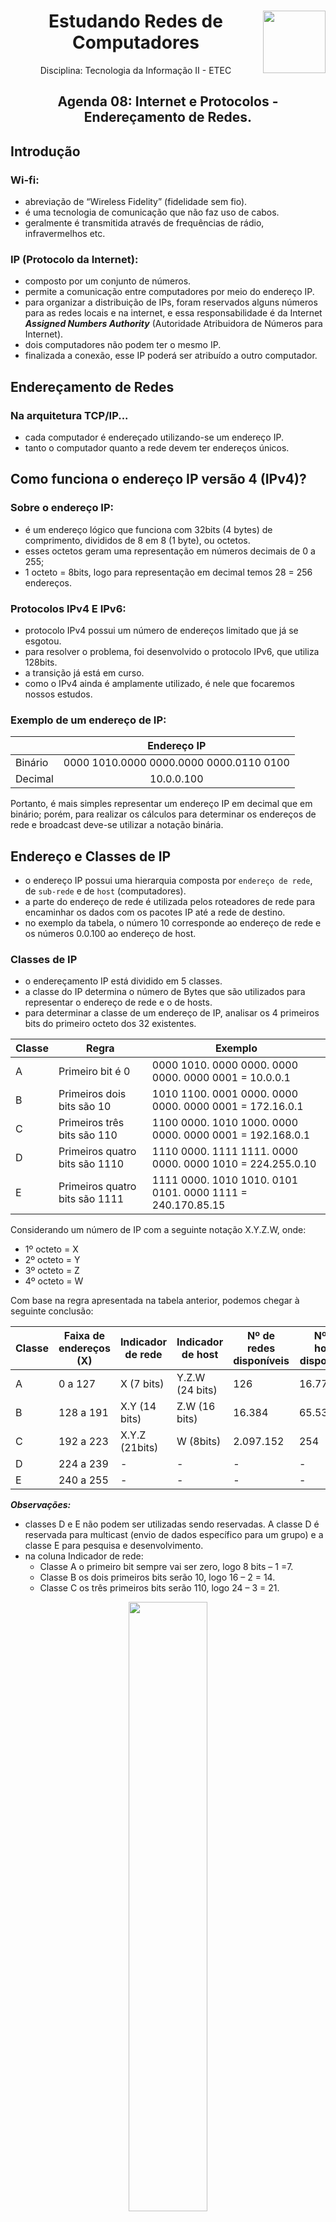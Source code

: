 <div align="center">
<a href="https://github.com/monicaquintal" target="_blank"><img align="right" height="100" src="https://www.svgrepo.com/show/204548/wifi-signal-monitor.svg" /></a>
<h1>Estudando Redes de Computadores</h1>
<p>Disciplina: Tecnologia da Informação II - ETEC</p>
</div>

<div id="agenda06" align="center">
<h2>Agenda 08: Internet e Protocolos - Endereçamento de Redes.</h2>
</div>

## Introdução

### Wi-fi:
- abreviação de “Wireless Fidelity” (fidelidade sem fio).
- é uma tecnologia de comunicação que não faz uso de cabos.
- geralmente é transmitida através de frequências de rádio, infravermelhos etc.

### IP (Protocolo da Internet):
- composto por um conjunto de números. 
- permite a comunicação entre computadores por meio do endereço IP.
- para organizar a distribuição de IPs, foram reservados alguns números para as redes locais e na internet, e essa responsabilidade é da Internet ***Assigned Numbers Authority*** (Autoridade Atribuidora de Números para Internet). 
- dois computadores não podem ter o mesmo IP. 
- finalizada a conexão, esse IP poderá ser atribuído a outro computador.

## Endereçamento de Redes

### Na arquitetura TCP/IP...
- cada computador é endereçado utilizando-se um endereço IP.
- tanto o computador quanto a rede devem ter endereços únicos.

## Como funciona o endereço IP versão 4 (IPv4)?

### Sobre o endereço IP:
- é um endereço lógico que funciona com 32bits (4 bytes) de comprimento, divididos de 8 em 8 (1 byte), ou octetos. 
- esses octetos geram uma representação em números decimais de 0 a 255;
- 1 octeto = 8bits, logo para representação em decimal temos 28 = 256 endereços.

### Protocolos IPv4 E IPv6:
- protocolo IPv4 possui um número de endereços limitado que já se esgotou. 
- para resolver o problema, foi desenvolvido o protocolo IPv6, que utiliza 128bits.
- a transição já está em curso.
- como o IPv4 ainda é amplamente utilizado, é nele que focaremos nossos estudos.

### Exemplo de um endereço de IP:

<div align="center">

&#32; | Endereço IP
------|:-------------:
Binário | 0000 1010.0000 0000.0000 0000.0110 0100
Decimal | 10.0.0.100

</div>

Portanto, é mais simples representar um endereço IP em decimal que em binário; porém, para realizar os cálculos para determinar os endereços de rede e broadcast deve-se utilizar a notação binária.

## Endereço e Classes de IP

- o endereço IP possui uma hierarquia composta por `endereço de rede`, de `sub-rede` e de `host` (computadores). 
- a parte do endereço de rede é utilizada pelos roteadores de rede para encaminhar os dados com os pacotes IP até a rede de destino.
- no exemplo da tabela, o número 10 corresponde ao endereço de rede e os números 0.0.100 ao endereço de host.

### Classes de IP

- o endereçamento IP está dividido em 5 classes. 
- a classe do IP determina o número de Bytes que são utilizados para representar o endereço de rede e o de hosts. 
- para determinar a classe de um endereço de IP, analisar os 4 primeiros bits do primeiro octeto dos 32 existentes.

<div align="center">

Classe | Regra | Exemplo
------|---------|--------
A | Primeiro bit é 0 | 0000 1010. 0000 0000. 0000 0000. 0000 0001 = 10.0.0.1
B | Primeiros dois bits são 10 | 1010 1100. 0001 0000. 0000 0000. 0000 0001 = 172.16.0.1
C | Primeiros três bits são 110 | 1100 0000. 1010 1000. 0000 0000. 0000 0001 = 192.168.0.1
D | Primeiros quatro bits são 1110 | 1110 0000. 1111 1111. 0000 0000. 0000 1010 = 224.255.0.10
E | Primeiros quatro bits são 1111 | 1111 0000. 1010 1010. 0101 0101. 0000 1111 = 240.170.85.15

</div>

Considerando um número de IP com a seguinte notação X.Y.Z.W, onde:

- 1º octeto = X
- 2º octeto = Y
- 3º octeto = Z
- 4º octeto = W

Com base na regra apresentada na tabela anterior, podemos chegar à seguinte conclusão:

<div align="center">

Classe | Faixa de endereços (X) | Indicador de rede | Indicador de host | Nº de redes disponíveis | Nº de hosts disponíveis
-------|-------------------------|------------------|-------------------|-------------------------|----------------------
A | 0 a 127 | X (7 bits) | Y.Z.W (24 bits) | 126 | 16.777.214
B | 128 a 191 | X.Y (14 bits) | Z.W (16 bits) | 16.384 | 65.534
C | 192 a 223 | X.Y.Z (21bits) | W (8bits) | 2.097.152 | 254
D | 224 a 239 | - | - | - | -
E | 240 a 255 | - | - | - | -

</div>

***Observações:*** 
- classes D e E não podem ser utilizadas sendo reservadas. A classe D é reservada para multicast (envio de dados específico para um grupo) e a classe E para pesquisa e desenvolvimento.
- na coluna Indicador de rede:
  - Classe A o primeiro bit sempre vai ser zero, logo 8 bits – 1 =7.
  - Classe B os dois primeiros bits serão 10, logo 16 – 2 = 14.
  - Classe C os três primeiros bits serão 110, logo 24 – 3 = 21.

<div align="center">
<img src="./assets/enderecos-rede-host.png" width="50%">
</div><br>

<details><summary><strong>Dados os endereços de IP 30.56.120.240 e 200.123.6.8 você sabe identificar a
classe de cada um deles?</strong></summary>

- pegar o primeiro octeto e converter para um valor binário. 
- no caso do número 30.56.120.240: 
  - o primeiro octeto é o número 30, então 30 (decimal) = 0001 1110 (binário).
  - analisando o primeiro bit à esquerda que é zero, determinamos que o IP pertence à **classe A** de endereços.
- segundo número 200.123.6.8:
  -  convertendo 200 para binário, temos 11001000.
  - como os três primeiros bits são um, um e zero (110) temos um **IP classe C**.
</details>

## Redes Classe A

- utiliza o primeiro octeto para o endereçamento de rede e os três restantes para o endereçamento de host.
- logo, o formato de um número de IP X.Y.Z.W, X corresponde ao endereço de rede e Y.Z.W ao endereço de host.
- a classe A permite somente 126 redes com 16.777.214 hosts. 
  - devido ao grande número de hosts na rede, podemos subdividi-los em sub-redes para poder gerenciar esta rede. 
  - um número elevado de hosts em uma única rede pode levar a alguns problemas como, por exemplo, colisões dentro dessa rede ou um grande
número simultâneo de broadcasts de mensagens, congestionando-a.

> Um `Broadcast` é um tipo de transmissão especial de dados cujo pacote transmitido é recebido por todos os hosts da rede.

- a divisão em sub-redes é feita por meio da utilização de máscaras de sub-redes. 
  - apesar do conceito de classes de IP já definir qual parte do endereço de IP é um endereço de rede e qual é de host, a máscara de sub-rede confirma quantos bits (dos 32) serão utilizados para identificar a rede e quantos para identificar host. 
- podemos dividir uma rede com elevado número de hosts em redes menores (sub-redes), ***facilitando a manutenção, solução de problemas e aumentando o seu desempenho***.
- a máscara de sub-rede determina que o endereço de rede é representado pelo bit 1 e o endereço de host é representado pelo bit 0.

### Exemplo:

<details>
<summary>IP 20.1.0.30, com uma máscara de sub-rede 255.0.0.0.</summary>

- convertendo a máscara de sub-rede para binário:
  - decimal: 255.0.0.0 
  - binário: 1111 1111. 0000 0000. 0000 0000. 0000 0000
- para o IP 20.1.0.30, o primeiro octeto (20) representa rede e os três últimos (1.0.30) endereços representa hosts, de acordo com a máscara de sub-rede utilizada (255.0.0.0).
- logo, o endereço da rede é 20.0.0.0:
  - IP: 20.1.0.30.
  - Binário: `0001 0100`. 0000 0001. 0000 0000. 0001 1110.
  - Decimal: `20`.1.0.30.
</details>

- a máscara de sub-rede padrão para um endereço de IP classe A é 255.0.0.0.
  - assim, os oito primeiros bits (primeiro octeto) representam o endereço de rede e os 24 restantes o endereço de host. 
- em um endereço de IP classe A, para criar uma sub-rede podemos ***utilizar o segundo octeto***. 
  - os dois primeiros octetos representam o endereço de rede e os dois últimos o endereço de host. 
  - como o segundo octeto passa a representar o endereço de rede, a máscara de sub-rede será 255.255.0.0, uma vez que para representar o endereço de rede, os bits têm que obrigatoriamente ser 1.
- considerando a rede 20, podem ser criadas as sub-redes de 20.1, 20.2,20.3 até 20.255:

<div align="center">

Rede 20.0.0.0 | hosts
--------------| -------------------------
Sub-rede 20.1 | 20.1.0.1, 20.1.0.2, 20.1.0.3, 20.1.0.4, 20.1.0.5
Sub-rede 20.2 | 20.2.0.1, 20.2.0.2, 20.2.0.3, 20.2.0.4, 20.2.0.5
Sub-rede 20.3 | 20.3.0.1, 20.3.0.2, 20.3.0.3, 20.3.0.4, 20.3.0.5
Sub-rede 20.230 | 20.230.0.1, 20.230.0.2, 20.230.0.3, 20.230.0.4, 20.230.0.5

</div>

### Você no comando

<details>
<summary>Quantos endereços de host estão disponíveis em cada sub-rede de um IP 20.1.0.1 com uma máscara de sub-rede 255.255.0.0?</summary>

- 2¹⁶ - 2 = 65534.
- como chegamos a esse número? 
  - basta observar a máscara de sub-rede: a máscara é ***255.255.0.0***. 
  - como o número 255 decimal é igual a 1111 1111 em binário, convertendo temos: 1111 1111. 1111 1111. 0000 0000.0000 0000.
  - na máscara de sub-rede o bit 1 representa o endereço de rede e o bit 0 endereço de host; como temos 16 bits 0 (zero) representando os hosts, o número de hosts é 2¹⁶ - 2 = 65534.
  - o primeiro endereço no caso do exemplo 20.1.0.0 é o endereço da rede e não pode ser utilizado. E o último 20.1.255.255 é o endereço de broadcast da rede, e também não pode ser utilizado. Por esse motivo, subtrair duas unidades do cálculo.

</details>

## Redes Classe B

- Uma rede classe B utiliza os dois primeiros octetos para o endereçamento de rede e os dois restantes para o endereçamento de host.
- Logo, em um número de IP X.Y.Z.W, X.Y corresponde ao endereço de rede e Z.W ao endereço de host.
- Uma rede classe B permite 16.384 redes com 65534 hosts cada.
- A máscara de sub-rede padrão para um endereço de IP classe B é 255.255.0.0.

<details>
<summary>Exemplo: considere o IP 140.105.0.76, com uma máscara de sub-rede 255.255.0.0.</summary>

- convertendo a máscara de sub-rede para binário:

decimal | binário
---------|------------
255.255.0.0 | 1111 1111. 1111 1111. 0000 0000. 0000 0000

- no IP 140.105.0.76, os primeiros dois octetos (140.105) representam a rede e os dois últimos (0.76) endereços de hosts, de acordo com a máscara de sub-rede padrão utilizada (255.255.0.0). Logo, o endereço da rede é 140.105.0.0
- os 16 primeiros bits (primeiro e segundo octetos) representam o endereço de rede e os 16 restantes o endereço de host. Nesse exemplo, como foi usada uma máscara padrão nenhuma sub-rede foi criada.
</details>

- Em um endereço de IP classe B, para criar uma sub-rede utilizamos o terceiro octeto.
- Assim, os três primeiros octetos representam o endereço de rede e o último o endereço de host. 
- Como o terceiro octeto passa a representar o endereço de rede, a máscara de sub-rede será 255.255.255.0, uma vez que para representar o endereço de rede os bits têm que obrigatoriamente ser 1.

## Redes de Classe C

- Uma rede classe C utiliza os três primeiros octetos para o endereçamento de rede e último para o endereçamento de host, dessa forma temos, o formato de um número de IP X.Y.Z.W, X.Y.Z corresponde ao endereço de rede e W ao endereço de host.
- Uma rede classe C permite 2.097.152 redes com 254 hosts cada.
- A máscara de sub-rede padrão para um endereço de IP classe C é 255.255.255.0.
- Os 24 primeiros bits (primeiro, segundo e terceiro octetos) representam o endereço de rede e os oito restantes o endereço de host.
- Em um endereço de IP classe C, é possível criar uma sub-rede utilizando o quarto octeto. 

## Endereços Reservados

### Uso especial:

- Endereços de 127.0.0.0 a 127.255.255.255 são reservados para a comunicação com o computador local ou localhost e para teste de loopback.

### Redes Provadas (Internas):

- Classe A: 10.0.0.0 a 10.255.255.255 com máscara de sub-rede 255.0.0.0 (8bits)
- Classe B: 172.16.0.0 a 172.31.255.255 com máscara de sub-rede 255.240.0.0 (12bits)
- Classe C: 192.168.0.0 a 192.168.255.255 com máscara de sub-rede 255.255.0.0 (16bits)

Para isso, faz-se necessária a reserva de endereços de redes privadas pois estes endereços não são usados na internet e, portanto, os roteadores não encaminham os pacotes contendo como destinatários endereços privados, isto é, esses endereços são válidos somente em redes locais de empresas e residências.

<div align="center">

## Configuração de uma rede local com Wi-Fi

</div>

Para realizar a configuração da rede necessitaremos de:

- Roteador sem fio.
- Cabo(s) de rede.
- Computador(es).

O roteador utilizado neste exemplo é um roteador com três antenas destacáveis, dual band (opera tanto em redes Wi-Fi de 2,4 e 5GHz) e com uma porta USB para a ligação de impressoras ou HDs externos.

## 1. Identificando o dispositivo:

<div align="center">
<img src="./assets/leds.png" width="50%">
<br>
<em>Leds indicadores de estado superiores.</em>
</div>

1. Indicador de Ligado/desligado.
2. Rede sem fio de 2,4GHZ ativa.
3. Rede sem fio de 5,0GHz ativa.
4. Computadores ligados à porta LAN (1-4).
5. Conexão de Internet ativa.
6. Impressora ou dispositivo de Armazenamento conectado à porta USB.
7. Indicador de conexão WPS.
    - WPS (Wi-Fi Protected Setup): permite que os usuários conectem dispositivos à rede sem fio sem utilizar as senhas. 
    - É aconselhável deixar a função desabilitada para evitar a invasão de redes sem fio por terceiros não autorizados.

<div align="center">
<img src="./assets/painel-traseiro.png" width="50%">
<br>
<em>Painel traseiro.</em>
</div>

1. Fonte de alimentação
2. Botão liga/desliga
3. Botão de reset
4. Porta USB
5. Porta de conexão com a internet pela Ethernet ou modem DSL
6. Portas de conexão LAN para computadores locais
7. Botão WPS para conexão rápida de dispositivos de rede sem fio.

## 2. Conectando e ligando o roteador:

- conectar a fonte de alimentação no conector número 1.
- ligar o cabo de rede proveniente do modem ou da rede Ethernet na porta número 5 (azul).
- ligar cabo de rede que vai para o computador em qualquer uma das quatro portas identificadas pelo número 6 (amarelo).
- ligar o roteador pelo botão liga/desliga.
-  informações como endereço de rede do roteador (IP), usuário e senha para login, em geral, estão impressas em uma etiqueta na parte inferior do roteador. Caso não estejam, consultar o manual.
- assim que o dispositivo ligar, para efetuar o teste, abrir o prompt de comando (CMD) e digitar: ping numeroIP para ver se o roteador está corretamente conectado.
  - se retornar uma mensagem escrita “Host de destino inacessível” verificar as ligações entre os equipamentos.
  - o `comando ping` testa se a conexão com o host ou servidor de destino está funcionando corretamente. A sintaxe é: ping &lt;endereço ip ou endereço na internet&gt;. Exemplo: ping www.cps.sp.gov.br ou ping 10.0.0.1.

## 3. Configurando o roteador:

- Com o roteador conectado, abra o navegador e digite o endereço IP.
- Insira o nome de usuário e senha constantes na etiqueta/manual do dispositivo.
- Retornará uma tela com as configurações do roteador.

### 4. Configuração da Rede Sem Fio

### 5. Configurações de segurança

---

## Exercitando

<details>
<summary>1. Quantas classes de IP existem? Como identificamos cada uma delas?</summary>

Existem 5 classes de endereços IP: A, B, C, D e E.
Para identificar cada uma delas devemos analisar os primeiros bits do primeiro octeto:
- Classe A: o primeiro bit é zero. (0).
- Classe B: os dois primeiros bits são um e zero (10).
- Classe C: os três primeiros bits são um, um e zero (110).
- Classe D: os quatro primeiros bits são um, um, um e zero (1110).
- Classe E: os quatro primeiros bits são um, um, um e um (1111).
</details>

<details>
<summary>2. Qual é a máscara de sub-rede padrão das classes A, B e C?</summary>

As máscaras de sub rede padrão são:
- Classe A: 255.0.0.0
- Classe B: 255.255.0.0
- Classe C: 255.255.255.0
</details>

<details>
<summary>3. Dado o endereço de IP 10.2.40.1.<br>
a) Qual é a classe de IP?<br>
b) Qual é a máscara de sub-rede padrão?<br>
c) Qual(is) octeto(s) representa(m) o endereço de rede? </summary>

Para o endereço de IP 10.2.40.1:<br>
a) é um endereço de IP Classe A, pois convertendo para binário temos:<br>

Decimal | Binário
--------|----------
10.2.40.1 | 0000 1010. 0000 0010. 0010 1000. 0000 0001

b) a máscara de sub-rede padrão é 255.0.0.0.<br>
c)<br>
Decimal | Binário
--------|-----------
10.2.40.1 0000 1010. 0000 0010. 0010 1000. 0000 0001
</details>

<details>
<summary>4. O que é broadcast?</summary>

Um Broadcast é um tipo de transmissão especial de dados cujo pacote transmitido é recebido por todos os hosts da rede.
</details>

<details>
<summary>5. Quais são as faixas de endereços de IP reservados para redes internas?</summary>

 Os endereços de IP reservados para redes internas são:
- Classe A: 10.0.0.0 a 10.255.255.255 com máscara de sub-rede 255.0.0.0 (8bits).
- Classe B: 172.16.0.0 a 172.31.255.255 com máscara de sub-rede 255.240.0.0 (12bits).
- Classe C: 192.168.0.0 a 192.168.255.255 com máscara de sub-rede 255.255.0.0 (16bits).

</details>

<details>
<summary>6. O que é WPS? É seguro deixá-lo habilitado?</summary>

WPS é um método para facilitar a conexão de dispositivos wireless (sem fio) sem necessidade de inserirmos a senha da rede sem fio. Não é seguro deixar essa função habilitada, já que possui brechas de segurança que permitem a invasão da rede sem fio.
</details>

---

## Atividade

### Cidade Inteligente

<em>"Cidade inteligente (smart city) é um conceito que agrega tecnologias para o acesso democrático do cidadão à Internet, em particular na utilização de serviços públicos de governo eletrônico, permitindo que tais cidadãos participem de forma ativa e colaborativa da municipalidade existente.<br>

Tecnologias e serviços, assim como provas de conceitos, para cidades inteligentes precisam ser desenvolvidas para atender peculiaridades de comunidades específicas. Cidades inteligentes incluem tópicos como acesso metropolitano e sem fio à Internet de banda larga, serviços interativos e colaborativos privados, públicos e governamentais, segurança e privacidade do cidadão e Internet das coisas (Internet of things).<br>

Leia o texto apresentado no componente de Inglês: "Smart Cities: Vision"  https://smartcities.media.mit.edu/<br>

<br>

Vamos a atividade!<br>

Suponha uma empresa que possua e mantenha uma infraestrutura de acesso à Internet sem fio e com fio em várias cidades do Brasil. Essas infraestruturas podem variar de cidade para cidade em termos de velocidade e capilaridade (cobertura).<br>

Você e a sua equipe foram contratados por essa empresa para propor um projeto de cidade inteligente a ser implantado nessa infraestrutura de rede. Vocês têm total liberdade para propor projetos para a utilização de toda essa infraestrutura em pelo menos um dos tópicos mencionados no quadro da equipe.<br>

Os projetos propostos deverão ser sustentados por argumentações que demonstrem de que modo a infraestrutura será utilizada para atingir os objetivos do projeto.<br>

Apresente junto com sua equipe, através da ferramenta Microsoft Whiteboard uma proposta.<br>

ATENÇÃO!<br>
Seu professor tutor enviou através do Correio TEC uma mensagem com o título "Atividade Cidade Inteligente", nesta mensagem contém todas as informações para acesso a ferramenta Microsoft Whiteboard e instruções para a elaboração da proposta.<br>

IMPORTANTE: Mesmo sendo divididos em equipes, a avaliação será individual, de acordo com sua contribuição na proposta do projeto.</em>

### [Resposta aqui.](./atividade_whiteboard_Grupo01.png)

--- 

[Voltar à página inicial!](https://github.com/monicaquintal/disciplina_TI_II_ETEC)